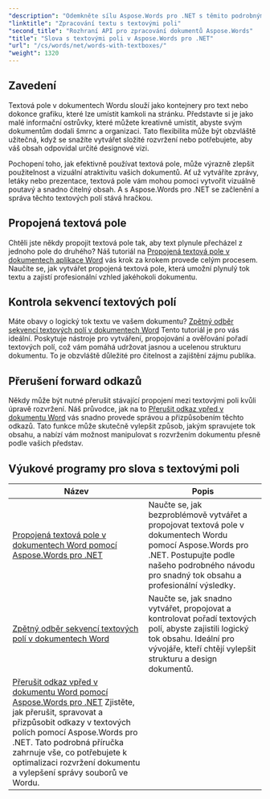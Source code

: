 ```yaml
---
"description": "Odemkněte sílu Aspose.Words pro .NET s těmito podrobnými návody na práci s textovými poli, vylepšení designu a funkčnosti dokumentů."
"linktitle": "Zpracování textu s textovými poli"
"second_title": "Rozhraní API pro zpracování dokumentů Aspose.Words"
"title": "Slova s textovými poli v Aspose.Words pro .NET"
"url": "/cs/words/net/words-with-textboxes/"
"weight": 1320
---
```


## Zavedení

Textová pole v dokumentech Wordu slouží jako kontejnery pro text nebo dokonce grafiku, které lze umístit kamkoli na stránku. Představte si je jako malé informační ostrůvky, které můžete kreativně umístit, abyste svým dokumentům dodali šmrnc a organizaci. Tato flexibilita může být obzvláště užitečná, když se snažíte vytvářet složité rozvržení nebo potřebujete, aby váš obsah odpovídal určité designové vizi.

Pochopení toho, jak efektivně používat textová pole, může výrazně zlepšit použitelnost a vizuální atraktivitu vašich dokumentů. Ať už vytváříte zprávy, letáky nebo prezentace, textová pole vám mohou pomoci vytvořit vizuálně poutavý a snadno čitelný obsah. A s Aspose.Words pro .NET se začlenění a správa těchto textových polí stává hračkou.

## Propojená textová pole

Chtěli jste někdy propojit textová pole tak, aby text plynule přecházel z jednoho pole do druhého? Náš tutoriál na [Propojená textová pole v dokumentech aplikace Word](./linked-text-boxes/) vás krok za krokem provede celým procesem. Naučíte se, jak vytvářet propojená textová pole, která umožní plynulý tok textu a zajistí profesionální vzhled jakéhokoli dokumentu.

## Kontrola sekvencí textových polí

Máte obavy o logický tok textu ve vašem dokumentu? [Zpětný odběr sekvencí textových polí v dokumentech Word](./textbox-sequences-check/) Tento tutoriál je pro vás ideální. Poskytuje nástroje pro vytváření, propojování a ověřování pořadí textových polí, což vám pomáhá udržovat jasnou a ucelenou strukturu dokumentu. To je obzvláště důležité pro čitelnost a zajištění zájmu publika.

## Přerušení forward odkazů

Někdy může být nutné přerušit stávající propojení mezi textovými poli kvůli úpravě rozvržení. Náš průvodce, jak na to [Přerušit odkaz vpřed v dokumentu Word](./break-forward-link/) vás snadno provede správou a přizpůsobením těchto odkazů. Tato funkce může skutečně vylepšit způsob, jakým spravujete tok obsahu, a nabízí vám možnost manipulovat s rozvržením dokumentu přesně podle vašich představ.

## Výukové programy pro slova s textovými poli
| Název | Popis |
| --- | --- |
| [Propojená textová pole v dokumentech Word pomocí Aspose.Words pro .NET](./linked-text-boxes/) | Naučte se, jak bezproblémově vytvářet a propojovat textová pole v dokumentech Wordu pomocí Aspose.Words pro .NET. Postupujte podle našeho podrobného návodu pro snadný tok obsahu a profesionální výsledky. |
| [Zpětný odběr sekvencí textových polí v dokumentech Word](./textbox-sequences-check/) | Naučte se, jak snadno vytvářet, propojovat a kontrolovat pořadí textových polí, abyste zajistili logický tok obsahu. Ideální pro vývojáře, kteří chtějí vylepšit strukturu a design dokumentů. |
| [Přerušit odkaz vpřed v dokumentu Word pomocí Aspose.Words pro .NET](./break-forward-link/) Zjistěte, jak přerušit, spravovat a přizpůsobit odkazy v textových polích pomocí Aspose.Words pro .NET. Tato podrobná příručka zahrnuje vše, co potřebujete k optimalizaci rozvržení dokumentu a vylepšení správy souborů ve Wordu. |